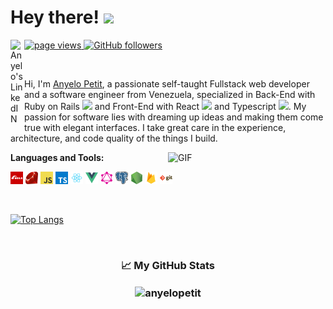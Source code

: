 # Hey there! <img src="https://media.giphy.com/media/hvRJCLFzcasrR4ia7z/giphy.gif" width="25px">

<p align="left">
  <a href="https://www.linkedin.com/in/anyelopetit/" target="_blank">
    <img align="left" alt="Anyelo's LinkedIN" width="22px" src="https://upload.wikimedia.org/wikipedia/commons/8/81/LinkedIn_icon.svg" />
  </a>
  <a href="https://github.com/anyelopetit/anyelopetit">
    <img src="https://komarev.com/ghpvc/?username=anyelo" alt="page views" />
  </a>
  <a href="https://github.com/anyelopetit?tab=followers">
    <img alt="GitHub followers" src="https://img.shields.io/github/followers/anyelopetit?color=green&logo=github">
  </a>
</p>

<br />

Hi, I'm [Anyelo Petit](https://anyelopetit.github.io/personal-portfolio/), a passionate self-taught Fullstack web developer and a software engineer from Venezuela, specialized in Back-End with Ruby on Rails <img src="https://storage.googleapis.com/indie-hackers.appspot.com/group-icons/ruby-on-rails/PWairgiOpneHvkGJri7RVbtORKI2" height=15px /> and Front-End with React <img src="https://i0.wp.com/mia-platform.eu/wp-content/uploads/ReactJs.webp?fit=256%2C256&ssl=1" height=15px /> and Typescript <img src="https://cdn-icons-png.flaticon.com/512/919/919832.png" height=15px />. My passion for software lies with dreaming up ideas and making them come true with elegant interfaces. I take great care in the experience, architecture, and code quality of the things I build.

<img align="right" alt="GIF" src="https://github.com/abhisheknaiidu/abhisheknaiidu/raw/master/code.gif?raw=true" width="50%" />
  
**Languages and Tools:**  

<code><img height="20" src="https://raw.githubusercontent.com/github/explore/80688e429a7d4ef2fca1e82350fe8e3517d3494d/topics/rails/rails.png"></code>
<code><img height="20" src="https://raw.githubusercontent.com/github/explore/80688e429a7d4ef2fca1e82350fe8e3517d3494d/topics/ruby/ruby.png"></code>
<code><img height="20" src="https://raw.githubusercontent.com/github/explore/80688e429a7d4ef2fca1e82350fe8e3517d3494d/topics/javascript/javascript.png"></code>
<code><img height="20" src="https://raw.githubusercontent.com/github/explore/80688e429a7d4ef2fca1e82350fe8e3517d3494d/topics/typescript/typescript.png"></code>
<code><img height="20" src="https://raw.githubusercontent.com/github/explore/80688e429a7d4ef2fca1e82350fe8e3517d3494d/topics/react/react.png"></code>
<code><img height="20" src="https://raw.githubusercontent.com/github/explore/80688e429a7d4ef2fca1e82350fe8e3517d3494d/topics/vue/vue.png"></code>
<code><img height="20" src="https://raw.githubusercontent.com/github/explore/5c058a388828bb5fde0bcafd4bc867b5bb3f26f3/topics/graphql/graphql.png"></code>
<code><img height="20" src="https://raw.githubusercontent.com/github/explore/80688e429a7d4ef2fca1e82350fe8e3517d3494d/topics/postgresql/postgresql.png"></code>
<code><img height="20" src="https://raw.githubusercontent.com/github/explore/80688e429a7d4ef2fca1e82350fe8e3517d3494d/topics/nodejs/nodejs.png"></code> 
<code><img height="20" src="https://raw.githubusercontent.com/github/explore/80688e429a7d4ef2fca1e82350fe8e3517d3494d/topics/firebase/firebase.png"></code> 
<code><img height="20" src="https://raw.githubusercontent.com/github/explore/80688e429a7d4ef2fca1e82350fe8e3517d3494d/topics/git/git.png"></code> 

</br>

[![Top Langs](https://github-readme-stats.vercel.app/api/top-langs/?username=anyelopetit&langs_count=8&layout=compact&theme=gotham)](https://github.com/anuraghazra/github-readme-stats)

</br>

<h3 align="center">
  <p align="center">📈 My GitHub Stats</p>
  <img align="center" src="https://github-readme-stats.vercel.app/api?username=anyelopetit&show_icons=true&theme=gotham&count_private=true" alt="anyelopetit" />
</h3>
